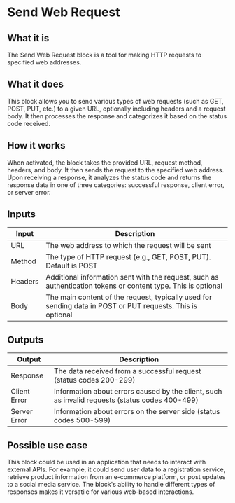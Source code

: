 # Send Web Request

## What it is
The Send Web Request block is a tool for making HTTP requests to specified web addresses.

## What it does
This block allows you to send various types of web requests (such as GET, POST, PUT, etc.) to a given URL, optionally including headers and a request body. It then processes the response and categorizes it based on the status code received.

## How it works
When activated, the block takes the provided URL, request method, headers, and body. It then sends the request to the specified web address. Upon receiving a response, it analyzes the status code and returns the response data in one of three categories: successful response, client error, or server error.

## Inputs
| Input | Description |
|-------|-------------|
| URL | The web address to which the request will be sent |
| Method | The type of HTTP request (e.g., GET, POST, PUT). Default is POST |
| Headers | Additional information sent with the request, such as authentication tokens or content type. This is optional |
| Body | The main content of the request, typically used for sending data in POST or PUT requests. This is optional |

## Outputs
| Output | Description |
|--------|-------------|
| Response | The data received from a successful request (status codes 200-299) |
| Client Error | Information about errors caused by the client, such as invalid requests (status codes 400-499) |
| Server Error | Information about errors on the server side (status codes 500-599) |

## Possible use case
This block could be used in an application that needs to interact with external APIs. For example, it could send user data to a registration service, retrieve product information from an e-commerce platform, or post updates to a social media service. The block's ability to handle different types of responses makes it versatile for various web-based interactions.
